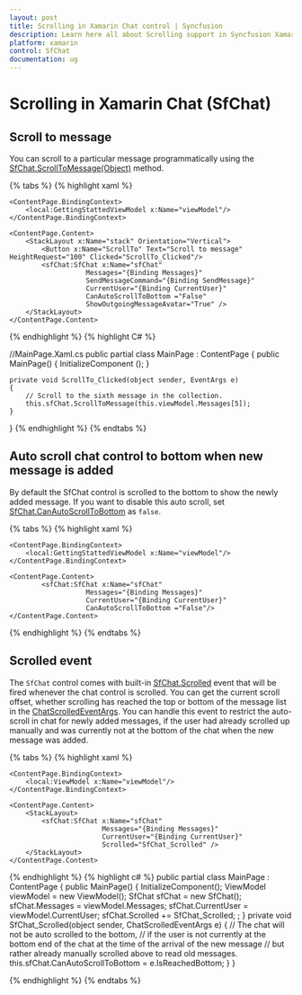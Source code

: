 ```yaml
---
layout: post
title: Scrolling in Xamarin Chat control | Syncfusion
description: Learn here all about Scrolling support in Syncfusion Xamarin Chat (SfChat) control, its elements and more.
platform: xamarin
control: SfChat
documentation: ug
---
```


# Scrolling in Xamarin Chat (SfChat)

## Scroll to message

You can scroll to a particular message programmatically using the [SfChat.ScrollToMessage(Object)](https://help.syncfusion.com/cr/xamarin/Syncfusion.XForms.Chat.SfChat.html#Syncfusion_XForms_Chat_SfChat_ScrollToMessage_System_Object_) method.

{% tabs %}
{% highlight xaml %}
<?xml version="1.0" encoding="utf-8" ?>
<ContentPage xmlns="http://xamarin.com/schemas/2014/forms"
             xmlns:x="http://schemas.microsoft.com/winfx/2009/xaml"
             xmlns:sfChat="clr-namespace:Syncfusion.XForms.Chat;assembly=Syncfusion.SfChat.XForms"
             xmlns:local="clr-namespace:GettingStarted"
             x:Class="GettingStarted.MainPage">

    <ContentPage.BindingContext>
        <local:GettingStattedViewModel x:Name="viewModel"/>
    </ContentPage.BindingContext>
    
    <ContentPage.Content>
        <StackLayout x:Name="stack" Orientation="Vertical">
            <Button x:Name="ScrollTo" Text="Scroll to message" HeightRequest="100" Clicked="ScrollTo_Clicked"/>
            <sfChat:SfChat x:Name="sfChat"
                       Messages="{Binding Messages}"
                       SendMessageCommand="{Binding SendMessage}"
                       CurrentUser="{Binding CurrentUser}"
                       CanAutoScrollToBottom ="False"
                       ShowOutgoingMessageAvatar="True" />
        </StackLayout>
    </ContentPage.Content>
</ContentPage>
{% endhighlight %}
{% highlight C# %}

//MainPage.Xaml.cs
public partial class MainPage : ContentPage
{
    public MainPage()
    {
        InitializeComponent ();
    }

    private void ScrollTo_Clicked(object sender, EventArgs e)
    {
        // Scroll to the sixth message in the collection.
        this.sfChat.ScrollToMessage(this.viewModel.Messages[5]);
    }
}
{% endhighlight %}
{% endtabs %}


## Auto scroll chat control to bottom when new message is added

By default the SfChat control is scrolled to the bottom to show the newly added message. If you want to disable this auto scroll, set [SfChat.CanAutoScrollToBottom](https://help.syncfusion.com/cr/xamarin/Syncfusion.XForms.Chat.SfChat.html#Syncfusion_XForms_Chat_SfChat_CanAutoScrollToBottom) as `false`.

{% tabs %}
{% highlight xaml %}
<?xml version="1.0" encoding="utf-8" ?>
<ContentPage xmlns="http://xamarin.com/schemas/2014/forms"
             xmlns:x="http://schemas.microsoft.com/winfx/2009/xaml"
             xmlns:sfChat="clr-namespace:Syncfusion.XForms.Chat;assembly=Syncfusion.SfChat.XForms"
             xmlns:local="clr-namespace:GettingStarted"
             x:Class="GettingStarted.MainPage">

    <ContentPage.BindingContext>
        <local:GettingStattedViewModel x:Name="viewModel"/>
    </ContentPage.BindingContext>
    
    <ContentPage.Content>
            <sfChat:SfChat x:Name="sfChat"
                       Messages="{Binding Messages}"
                       CurrentUser="{Binding CurrentUser}"
                       CanAutoScrollToBottom ="False"/>
    </ContentPage.Content>
</ContentPage>
{% endhighlight %}
{% endtabs %}

## Scrolled event

The `SfChat` control comes with built-in [SfChat.Scrolled](https://help.syncfusion.com/cr/xamarin/Syncfusion.XForms.Chat.SfChat.html#Syncfusion_XForms_Chat_SfChat_Scrolled) event that will be fired whenever the chat control is scrolled. You can get the current scroll offset, whether scrolling has reached the top or bottom of the message list in the [ChatScrolledEventArgs](https://help.syncfusion.com/cr/xamarin/Syncfusion.XForms.Chat.ChatScrolledEventArgs.html). You can handle this event to restrict the auto-scroll in chat for newly added messages, if the user had already scrolled up manually and was currently not at the bottom of the chat when the new message was added. 

{% tabs %}
{% highlight xaml %}
<?xml version="1.0" encoding="utf-8" ?>
<ContentPage xmlns="http://xamarin.com/schemas/2014/forms"
             xmlns:x="http://schemas.microsoft.com/winfx/2009/xaml"
             xmlns:sfChat="clr-namespace:Syncfusion.XForms.Chat;assembly=Syncfusion.SfChat.XForms"
             xmlns:local="clr-namespace:GettingStarted"
             x:Class="GettingStarted.MainPage">

    <ContentPage.BindingContext>
        <local:ViewModel x:Name="viewModel"/>
    </ContentPage.BindingContext>

    <ContentPage.Content>
        <StackLayout>
            <sfChat:SfChat x:Name="sfChat"      
                           Messages="{Binding Messages}"
                           CurrentUser="{Binding CurrentUser}"
                           Scrolled="SfChat_Scrolled" />
        </StackLayout>
    </ContentPage.Content>
</ContentPage>       
{% endhighlight %}
{% highlight c# %}
public partial class MainPage : ContentPage
{
    public MainPage()
    {
        InitializeComponent();
        ViewModel viewModel = new ViewModel();
        SfChat sfChat = new SfChat();
        sfChat.Messages = viewModel.Messages;
        sfChat.CurrentUser = viewModel.CurrentUser;
        sfChat.Scrolled += SfChat_Scrolled; ;
    }
    private void SfChat_Scrolled(object sender, ChatScrolledEventArgs e)
    {
        // The chat will not be auto scrolled to the bottom,
        // if the user is not currently at the bottom end of the chat at the time of the arrival of the new message
        // but rather already manually scrolled above to read old messages.
        this.sfChat.CanAutoScrollToBottom = e.IsReachedBottom;
    }
}

{% endhighlight %}
{% endtabs %}
